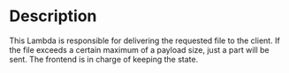 # Description

This Lambda is responsible for delivering the requested file to the client. If the file exceeds a certain maximum of a payload size, just a part will be sent. The frontend is in charge of keeping the state.